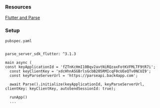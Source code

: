 
### Resources
[Flutter and Parse](https://www.youtube.com/playlist?list=PL_lJrbgUtzde_SbjfOaSmHyUCIQ00mhim)



### Setup


``pubspec.yaml``
````

parse_server_sdk_flutter: ^3.1.3
````

````
main async (
const keyApplicationId = 'fZTnKcHmI10Bqv2avtNiRQzaxFotKVFMLTF9tR7i';
  const keyClientKey = 'xdcHhnASGBrlsGcbB205RMIcqF0cUEeQTv0NCUI9';
  const keyParseServerUrl = 'https://parseapi.back4app.com';
  
  await Parse().initialize(keyApplicationId, keyParseServerUrl, clientKey: keyClientKey, autoSendSessionId: true);
  
  runApp()
  ...
````

